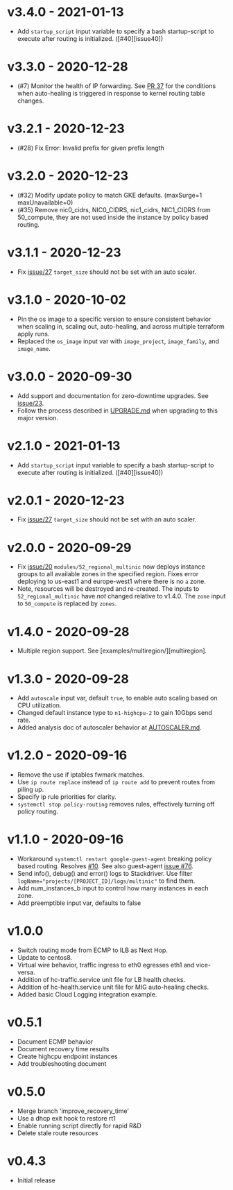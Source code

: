 v3.4.0 - 2021-01-13
===

 * Add `startup_script` input variable to specify a bash startup-script to
   execute after routing is initialized.  ([#40][issue40])

v3.3.0 - 2020-12-28
===

 * (#7) Monitor the health of IP forwarding.  See [PR
   37](https://github.com/openinfrastructure/terraform-google-multinic/pull/37#)
   for the conditions when auto-healing is triggered in response to kernel
   routing table changes.

v3.2.1 - 2020-12-23
===

 * (#28) Fix Error: Invalid prefix for given prefix length

v3.2.0 - 2020-12-23
===

 * (#32) Modify update policy to match GKE defaults. (maxSurge=1 maxUnavailable=0)
 * (#35) Remove nic0_cidrs, NIC0_CIDRS, nic1_cidrs, NIC1_CIDRS from 50_compute,
   they are not used inside the instance by policy based routing.

v3.1.1 - 2020-12-23
===

 * Fix [issue/27][issue27] `target_size` should not be set with an auto scaler.

v3.1.0 - 2020-10-02
===

 * Pin the os image to a specific version to ensure consistent behavior when
   scaling in, scaling out, auto-healing, and across multiple terraform apply
   runs.
 * Replaced the `os_image` input var with `image_project`, `image_family`, and
   `image_name`.

v3.0.0 - 2020-09-30
===

 * Add support and documentation for zero-downtime upgrades.  See
   [issue/23](https://github.com/openinfrastructure/terraform-google-multinic/issues/23).
 * Follow the process described in [UPGRADE.md](./docs/UPGRADE.md) when
   upgrading to this major version.

v2.1.0 - 2021-01-13
===

 * Add `startup_script` input variable to specify a bash startup-script to
   execute after routing is initialized.  ([#40][issue40])

v2.0.1 - 2020-12-23
===

 * Fix [issue/27][issue27] `target_size` should not be set with an auto scaler.

v2.0.0 - 2020-09-29
===

 * Fix [issue/20][issue20] `modules/52_regional_multinic` now deploys instance
   groups to all available zones in the specified region.  Fixes error
   deploying to us-east1 and europe-west1 where there is no `a` zone.
 * Note, resources will be destroyed and re-created.  The inputs to
   `52_regional_multinic` have *not* changed relative to v1.4.0.  The `zone`
   input to `50_compute` is replaced by `zones`.

v1.4.0 - 2020-09-28
===

 * Multiple region support.  See [examples/multiregion/][multiregion].

v1.3.0 - 2020-09-28
===

 * Add `autoscale` input var, default `true`, to enable auto scaling based on
   CPU utilization.
 * Changed default instance type to `n1-highcpu-2` to gain 10Gbps send rate.
 * Added analysis doc of autoscaler behavior at
   [AUTOSCALER.md](./docs/AUTOSCALER.md).

v1.2.0 - 2020-09-16
===

 * Remove the use if iptables fwmark matches.
 * Use `ip route replace` instead of `ip route add` to prevent routes from
   piling up.
 * Specify ip rule priorities for clarity.
 * `systemctl stop policy-routing` removes rules, effectively turning off
   policy routing.

v1.1.0 - 2020-09-16
===

 * Workaround `systemctl restart google-guest-agent` breaking policy based
   routing.  Resolves [#10][issue10].  See also guest-agent [issue #76][guest76].
 * Send info(), debug() and error() logs to Stackdriver.  Use filter
   `logName="projects/[PROJECT_ID]/logs/multinic"` to find them.
 * Add num_instances_b input to control how many instances in each zone.
 * Add preemptible input var, defaults to false

v1.0.0
===

 * Switch routing mode from ECMP to ILB as Next Hop.
 * Update to centos8.
 * Virtual wire behavior, traffic ingress to eth0 egresses eth1 and vice-versa.
 * Addition of hc-traffic.service unit file for LB health checks.
 * Addition of hc-health.service unit file for MIG auto-healing checks.
 * Added basic Cloud Logging integration example.

v0.5.1
===

 * Document ECMP behavior
 * Document recovery time results
 * Create highcpu endpoint instances
 * Add troubleshooting document

v0.5.0
===

 * Merge branch 'improve_recovery_time'
 * Use a dhcp exit hook to restore rt1
 * Enable running script directly for rapid R&D
 * Delete stale route resources

v0.4.3
===

 * Initial release

[issue10]: https://github.com/openinfrastructure/terraform-google-multinic/issues/10
[guest76]: https://github.com/GoogleCloudPlatform/guest-agent/issues/76
[issue20]: https://github.com/openinfrastructure/terraform-google-multinic/issues/20
[issue27]: https://github.com/openinfrastructure/terraform-google-multinic/issues/27
